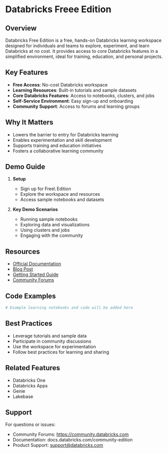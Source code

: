 # Databricks Freee Edition

## Overview
Databricks Free Edition is a free, hands-on Databricks learning workspace designed for individuals and teams to explore, experiment, and learn Databricks at no cost. It provides access to core Databricks features in a simplified environment, ideal for training, education, and personal projects.

## Key Features
- **Free Access**: No-cost Databricks workspace
- **Learning Resources**: Built-in tutorials and sample datasets
- **Core Databricks Features**: Access to notebooks, clusters, and jobs
- **Self-Service Environment**: Easy sign-up and onboarding
- **Community Support**: Access to forums and learning groups

## Why It Matters
- Lowers the barrier to entry for Databricks learning
- Enables experimentation and skill development
- Supports training and education initiatives
- Fosters a collaborative learning community

## Demo Guide
1. **Setup**
   - Sign up for Free\ Edition
   - Explore the workspace and resources
   - Access sample notebooks and datasets

2. **Key Demo Scenarios**
   - Running sample notebooks
   - Exploring data and visualizations
   - Using clusters and jobs
   - Engaging with the community

## Resources
- [Official Documentation](https://docs.databricks.com/community-edition)
- [Blog Post](https://www.databricks.com/blog/community-edition)
- [Getting Started Guide](https://docs.databricks.com/community-edition/getting-started)
- [Community Forums](https://community.databricks.com)

## Code Examples
```python
# Example learning notebooks and code will be added here
```

## Best Practices
- Leverage tutorials and sample data
- Participate in community discussions
- Use the workspace for experimentation
- Follow best practices for learning and sharing

## Related Features
- Databricks One
- Databricks Apps
- Genie
- Lakebase

## Support
For questions or issues:
- Community Forums: https://community.databricks.com
- Documentation: docs.databricks.com/community-edition
- Product Support: support@databricks.com 